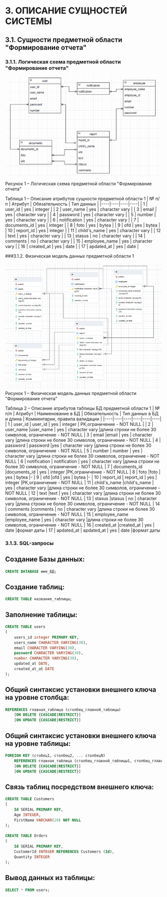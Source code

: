 # 3. ОПИСАНИЕ СУЩНОСТЕЙ СИСТЕМЫ
## 3.1.	Сущности предметной области "Формирование отчета"
### 3.1.1.	Логическая схема предметной области "Формирование отчета"  

![Рисунок 1](./Логическая_схема.png)

Рисунок 1 – Логическая схема предметной области "Формирование отчета"

Таблица 1 – Описание атрибутов сущности предметной области 1
| № п/п | Атрибут | Обязательность | Тип данных |
|----|----|----|----|
| 1 | user_id  |  yes | integer |
| 2 |  user_name | yes  | character vary  |
| 3 |  email | yes  |  character vary  |
| 4 |  password | yes  |  character vary  |
| 5 |  number | yes  | character vary   |
| 6 |  notification |  yes |  character vary  |
| 7 |  documents_id |  yes |  integer |
| 8 |  foto | yes  | bytea  |
| 9 |  ofd |  yes | bytea  |
| 10 |  report_id | yes  |  integer |
| 11 |  сhild's_name | yes  |  character vary  |
| 12 |  text | yes  |  character vary  |
| 13 |  stasus | no  |  character vary  |
| 14 |  comments |  no |  character vary  |
| 15 |  employee_name |  yes |  character vary  |
| 16 |  created_at |  yes |  date  |
| 17 |  apdated_at |  yes |  date  |

###3.1.2.	Физическая модель данных предметной области 1  

![Рисунок 1](./БД.png)  
Рисунок 1 – Физическая модель данных предметной области "Формирование отчета"

Таблица 2 – Описание атрибутов таблицы БД предметной области 1
| № п/п | Атрибут | Наименование в БД | Обязательность | Тип данных в БД и длина | Комментарии, правила валидации |
|----|----|----|----|----|----|
| 1 | user_id | user_id |  yes | integer  | PK,ограничение - NOT NULL  |
| 2 |  user_name |user_name  | yes  | character vary  |длина строки не более 30 символов, ограничение - NOT NULL
| 3 |  email |email | yes  |  character vary  |длина строки не более 30 символов, ограничение - NOT NULL
| 4 |  password | password |yes  |  character vary  |длина строки не более 30 символов, ограничение - NOT NULL
| 5 |  number | number | yes  | character vary   |длина строки не более 30 символов, ограничение - NOT NULL
| 6 |  notification | notification | yes |  character vary  |длина строки не более 30 символов, ограничение - NOT NULL
| 7 |  documents_id |documents_id |  yes |  integer |PK,ограничение - NOT NULL
| 8 |  foto |foto | yes  | bytea  |-
| 9 |  ofd |ofd |  yes | bytea  |-
| 10 |  report_id | report_id | yes  |  integer |PK,ограничение - NOT NULL
| 11 |  сhild's_name |сhild's_name | yes  |  character vary  |длина строки не более 30 символов, ограничение - NOT NULL
| 12 |  text |text | yes  |  character vary  |длина строки не более 30 символов, ограничение - NOT NULL
| 13 |  stasus |stasus | no  |  character vary  |длина строки не более 30 символов, ограничение - NOT NULL
| 14 |  comments |comments |  no |  character vary  |длина строки не более 30 символов, ограничение - NOT NULL
| 15 |  employee_name |employee_name |  yes |  character vary  |длина строки не более 30 символов, ограничение - NOT NULL
| 16 |  created_at |created_at |  yes |  date  |формат даты
| 17 |  apdated_at | apdated_at | yes |  date  |формат даты

### 3.1.3.	SQL-запросы
## Создание Базы данных:
```Sql
CREATE DATABASE имя_БД;
```

## Создание таблиц:
```Sql
CREATE TABLE название_таблицы;
```

## Заполнение таблицы:
```Sql
CREATE TABLE users
(
    users_id integer PRIMARY KEY,
    users_name CHARACTER VARYING(30),
    email CHARACTER VARYING(30),
    password CHARACTER VARYING(30),
    number CHARACTER VARYING(30),
    updated_at DATE,
    created_at_at DATE
);
```

## Общий синтаксис установки внешнего ключа на уровне столбца:
```Sql
REFERENCES главная_таблица (столбец_главной_таблицы)
    [ON DELETE {CASCADE|RESTRICT}]
    [ON UPDATE {CASCADE|RESTRICT}]
```
## Общий синтаксис установки внешнего ключа на уровне таблицы:
```Sql
FOREIGN KEY (стобец1, столбец2, ... столбецN) 
    REFERENCES главная_таблица (столбец_главной_таблицы1, столбец_главной_таблицы2, ... столбец_главной_таблицыN)
    [ON DELETE {CASCADE|RESTRICT}]
    [ON UPDATE {CASCADE|RESTRICT}]
```
## Связь таблиц посредством внешнего ключа:
```Sql
CREATE TABLE Customers
(
    Id SERIAL PRIMARY KEY,
    Age INTEGER, 
    FirstName VARCHAR(20) NOT NULL
);
  
CREATE TABLE Orders
(
    Id SERIAL PRIMARY KEY,
    CustomerId INTEGER REFERENCES Customers (Id),
    Quantity INTEGER
);
```
## Вывод данных из таблицы:
```Sql
SELECT * FROM users;
```